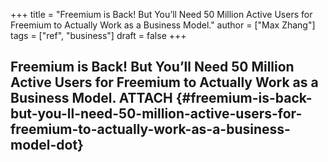 +++
title = "Freemium is Back! But You’ll Need 50 Million Active Users for Freemium to Actually Work as a Business Model."
author = ["Max Zhang"]
tags = ["ref", "business"]
draft = false
+++

## Freemium is Back! But You’ll Need 50 Million Active Users for Freemium to Actually Work as a Business Model. <span class="tag"><span class="ATTACH">ATTACH</span></span> {#freemium-is-back-but-you-ll-need-50-million-active-users-for-freemium-to-actually-work-as-a-business-model-dot}
